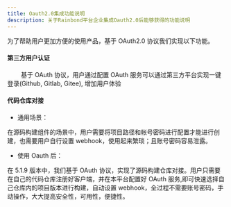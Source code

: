 ```yaml
---
title: Oauth2.0集成功能说明
description: 关于Rainbond平台企业集成Oauth2.0后能够获得的功能说明
---
```


为了帮助用户更加方便的使用产品，基于 OAuth2.0 协议我们实现以下功能。

#### 第三方用户认证

&nbsp;&nbsp;&nbsp;&nbsp;&nbsp;&nbsp;&nbsp;&nbsp;基于 OAuth 协议，用户通过配置 OAuth 服务可以通过第三方平台实现一键登录(Github, Gitlab, Gitee), 增加用户体验

#### 代码仓库对接

- 通用场景：

在源码构建组件的场景中，用户需要将项目路径和帐号密码进行配置才能进行创建，也需要用户自行设置 webhook，使用起来繁琐；且账号密码容易泄露。

- 使用 Oauth 后：

在 5.1.9 版本中，我们基于 OAuth 协议，实现了源码构建仓库对接。用户只需要在自己的代码仓库注册好客户端，并在本平台配置好 OAuth 服务,即可快速选择自己仓库内的项目版本进行构建，自动设置 webhook，全过程不需要账号密码，手动操作，大大提高安全性，可用性，便捷性。
